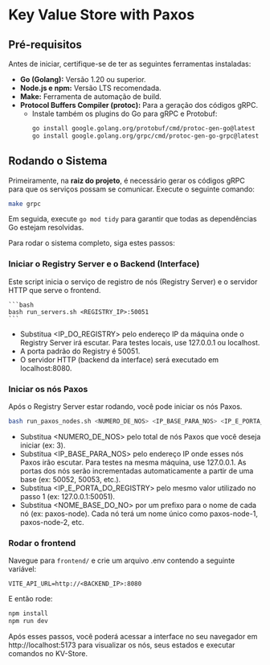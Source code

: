 # Key Value Store with Paxos

## Pré-requisitos

Antes de iniciar, certifique-se de ter as seguintes ferramentas instaladas:

- **Go (Golang):** Versão 1.20 ou superior.
- **Node.js e npm:** Versão LTS recomendada.
- **Make:** Ferramenta de automação de build.
- **Protocol Buffers Compiler (protoc):** Para a geração dos códigos gRPC.
    - Instale também os plugins do Go para gRPC e Protobuf:
        ```bash
        go install google.golang.org/protobuf/cmd/protoc-gen-go@latest
        go install google.golang.org/grpc/cmd/protoc-gen-go-grpc@latest
        ```

## Rodando o Sistema

Primeiramente, na **raiz do projeto**, é necessário gerar os códigos gRPC para que os serviços possam se comunicar. Execute o seguinte comando:

```bash
make grpc
```

Em seguida, execute `go mod tidy` para garantir que todas as dependências Go estejam resolvidas.

Para rodar o sistema completo, siga estes passos:

### Iniciar o Registry Server e o Backend (Interface)

Este script inicia o serviço de registro de nós (Registry Server) e o servidor HTTP que serve o frontend.

    ```bash
    bash run_servers.sh <REGISTRY_IP>:50051
    ```

- Substitua <IP_DO_REGISTRY> pelo endereço IP da máquina onde o Registry Server irá escutar. Para testes locais, use 127.0.0.1 ou localhost.
- A porta padrão do Registry é 50051.
- O servidor HTTP (backend da interface) será executado em localhost:8080.

### Iniciar os nós Paxos

Após o Registry Server estar rodando, você pode iniciar os nós Paxos.

```bash
bash run_paxos_nodes.sh <NUMERO_DE_NOS> <IP_BASE_PARA_NOS> <IP_E_PORTA_DO_REGISTRY> <NOME_BASE_DO_NO>
```

- Substitua <NUMERO_DE_NOS> pelo total de nós Paxos que você deseja iniciar (ex: 3).
- Substitua <IP_BASE_PARA_NOS> pelo endereço IP onde esses nós Paxos irão escutar. Para testes na mesma máquina, use 127.0.0.1. As portas dos nós serão incrementadas automaticamente a partir de uma base (ex: 50052, 50053, etc.).
- Substitua <IP_E_PORTA_DO_REGISTRY> pelo mesmo valor utilizado no passo 1 (ex: 127.0.0.1:50051).
- Substitua <NOME_BASE_DO_NO> por um prefixo para o nome de cada nó (ex: paxos-node). Cada nó terá um nome único como paxos-node-1, paxos-node-2, etc.

### Rodar o frontend

Navegue para `frontend/` e crie um arquivo .env contendo a seguinte variável:

```env
VITE_API_URL=http://<BACKEND_IP>:8080
```

E então rode:

```bash
npm install
npm run dev
```

Após esses passos, você poderá acessar a interface no seu navegador em http://localhost:5173 para visualizar os nós, seus estados e executar comandos no KV-Store.
